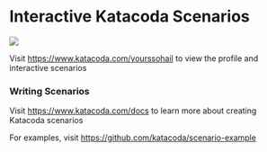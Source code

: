 # Interactive Katacoda Scenarios

[![](http://shields.katacoda.com/katacoda/yourssohail/count.svg)](https://www.katacoda.com/yourssohail "Get your profile on Katacoda.com")

Visit https://www.katacoda.com/yourssohail to view the profile and interactive scenarios

### Writing Scenarios
Visit https://www.katacoda.com/docs to learn more about creating Katacoda scenarios

For examples, visit https://github.com/katacoda/scenario-example
